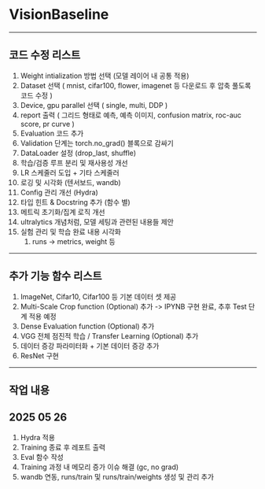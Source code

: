 # VisionBaseline
---
코드 수정 리스트
---
1. Weight intialization 방법 선택 (모델 레이어 내 공통 적용)
2. Dataset 선택 ( mnist, cifar100, flower, imagenet 등 다운로드 후 압축 풀도록 코드 수정 )
3. Device, gpu parallel 선택 ( single, multi, DDP )
4. report 출력 ( 그리드 형태로 예측, 예측 이미지, confusion matrix, roc-auc score, pr curve )
5. Evaluation 코드 추가
6. Validation 단계는 torch.no_grad() 블록으로 감싸기
7. DataLoader 설정 (drop_last, shuffle)
8. 학습/검증 루프 분리 및 재사용성 개선
9. LR 스케줄러 도입 + 기타 스케줄러
10. 로깅 및 시각화 (텐서보드, wandb)
11. Config 관리 개선 (Hydra)
12. 타입 힌트 & Docstring 추가 (함수 별)
13. 메트릭 초기화/집계 로직 개선
14. ultralytics 개념처럼, 모델 세팅과 관련된 내용들 제안
15. 실험 관리 및 학습 완료 내용 시각화
    1.  runs -> metrics, weight 등

---
추가 기능 함수 리스트
---
1. ImageNet, Cifar10, Cifar100 등 기본 데이터 셋 제공
2. Multi-Scale Crop function (Optional) 추가 -> IPYNB 구현 완료, 추후 Test 단계 적용 예정
3. Dense Evaluation function (Optional) 추가
4. VGG 전체 점진적 학습 / Transfer Learning (Optional) 추가
5. 데이터 증강 파라미터화 + 기본 데이터 증강 추가
6. ResNet 구현


---
작업 내용
---
## 2025 05 26
1. Hydra 적용
2. Training 종료 후 레포트 출력
3. Eval 함수 작성
4. Training 과정 내 메모리 증가 이슈 해결 (gc, no grad)
5. wandb 연동, runs/train 및 runs/train/weights 생성 및 관리 추가